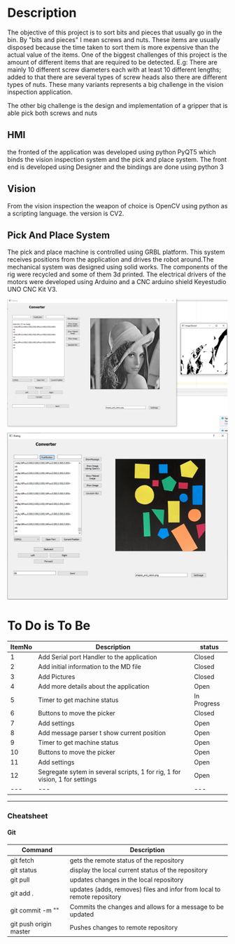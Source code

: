 
# Description

The objective of this project is to sort bits and pieces that usually go in the bin. By "bits and pieces" I mean screws and nuts. These items are  usually disposed because the time taken to sort them is more expensive than the actual value of the items.
One of the biggest challenges of this project is the amount of different items that are required to be detected. E.g: There are mainly 10 different screw diameters each with at least 10 different lengths; added to that there are several types of screw heads also there are different types of nuts. These many variants represents a big challenge in the vision inspection application. 

The other big challenge is the design and implementation of a gripper that is able pick both screws and nuts

## HMI
the fronted of the application was developed using python PyQT5 which binds the vision inspection system and the pick and place system. The front end is developed using Designer and the bindings are done using python 3

## Vision
From the vision inspection the weapon of choice is OpenCV using python as a scripting language. the version is CV2.

## Pick And Place System
The pick and place machine is controlled using GRBL platform. This system receives positions from the application and drives the robot around.The mechanical system was designed using solid works. The components of the rig were recycled and some of them 3d printed. The electrical drivers of the motors were developed using Arduino and a CNC arduino shield Keyestudio UNO CNC Kit V3.


![Application](/Screengrabs/Application2.png)
![Application](/Screengrabs/Application.png)


# To Do is To Be 

	
ItemNo|Description|status
--- | --- | ---
1|Add Serial port Handler to the application| Closed
2|Add initial information to the MD file| Closed
3|Add Pictures| Closed
4|Add more details about the application| Open
5|Timer to get machine status| In Progress
6|Buttons to move the picker| Closed
7|Add settings| Open
8|Add message parser t show current position| Open
9|Timer to get machine status| Open
10|Buttons to move the picker| Open
11|Add settings| Open
12|Segregate sytem in several scripts, 1 for rig, 1 for vision, 1 for settings| Open
--- | --- | ---

---

### Cheatsheet
#### Git

Command | Description
--- | --- 
git fetch | gets the remote status of the repository
git status | display the local current status of the repository
git pull | updates changes in the local repository
git add . | updates (adds, removes) files and infor from local to remote repository
git commit -m "" | Commits the changes and allows for a message to be updated
git push origin master| Pushes changes to remote repository

